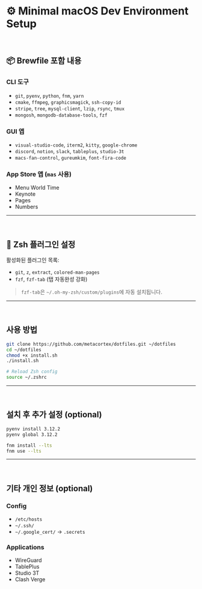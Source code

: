 # ⚙️ Minimal macOS Dev Environment Setup

<br/>

## 📦 Brewfile 포함 내용

### CLI 도구

- `git`, `pyenv`, `python`, `fnm`, `yarn`  
- `cmake`, `ffmpeg`, `graphicsmagick`, `ssh-copy-id`  
- `stripe`, `tree`, `mysql-client`, `lzip`, `rsync`, `tmux`  
- `mongosh`, `mongodb-database-tools`, `fzf`

### GUI 앱

- `visual-studio-code`, `iterm2`, `kitty`, `google-chrome`  
- `discord`, `notion`, `slack`, `tableplus`, `studio-3t`  
- `macs-fan-control`, `gureumkim`, `font-fira-code`

### App Store 앱 (`mas` 사용)

- Menu World Time  
- Keynote  
- Pages  
- Numbers

---
<br/>

## 🎨 Zsh 플러그인 설정

활성화된 플러그인 목록:

- `git`, `z`, `extract`, `colored-man-pages`  
- `fzf`, `fzf-tab` (탭 자동완성 강화)

> `fzf-tab`은 `~/.oh-my-zsh/custom/plugins`에 자동 설치됩니다.


---
<br/>

## 사용 방법

```bash
git clone https://github.com/metacortex/dotfiles.git ~/dotfiles
cd ~/dotfiles
chmod +x install.sh
./install.sh

# Reload Zsh config
source ~/.zshrc

```

---
<br/>

## 설치 후 추가 설정 (optional)

```bash
pyenv install 3.12.2
pyenv global 3.12.2

fnm install --lts
fnm use --lts

```

---
<br/>

## 기타 개인 정보 (optional)

### Config

- `/etc/hosts`
- `~/.ssh/`
- `~/.google_cert/` -> `.secrets`


### Applications

- WireGuard
- TablePlus
- Studio 3T
- Clash Verge
